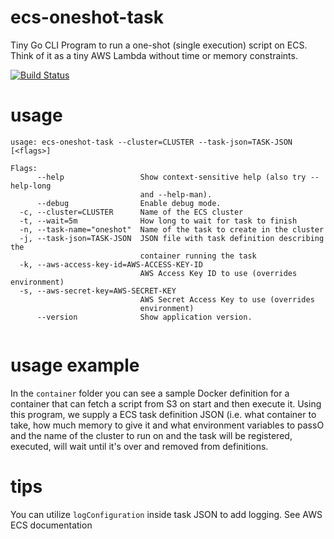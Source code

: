 # ecs-oneshot-task

Tiny Go CLI Program to run a one-shot (single execution) script on ECS. Think of it as a tiny AWS Lambda without time or memory constraints.

[![Build Status](https://travis-ci.org/reflog/ecs-oneshot-task.svg?branch=master)](https://travis-ci.org/reflog/ecs-oneshot-task)

# usage

```
usage: ecs-oneshot-task --cluster=CLUSTER --task-json=TASK-JSON [<flags>]

Flags:
      --help                 Show context-sensitive help (also try --help-long
                             and --help-man).
      --debug                Enable debug mode.
  -c, --cluster=CLUSTER      Name of the ECS cluster
  -t, --wait=5m              How long to wait for task to finish
  -n, --task-name="oneshot"  Name of the task to create in the cluster
  -j, --task-json=TASK-JSON  JSON file with task definition describing the
                             container running the task
  -k, --aws-access-key-id=AWS-ACCESS-KEY-ID
                             AWS Access Key ID to use (overrides environment)
  -s, --aws-secret-key=AWS-SECRET-KEY
                             AWS Secret Access Key to use (overrides
                             environment)
      --version              Show application version.


```

# usage example

In the `container` folder you can see a sample Docker definition for a container that can fetch a script from S3 on start and then execute it.
Using this program, we supply a ECS task definition JSON (i.e. what container to take, how much memory to give it and what environment variables to passO and the name of the cluster to run on and the task will be registered, executed, will wait until it's over and removed from definitions.

# tips

You can utilize `logConfiguration` inside task JSON to add logging. See AWS ECS documentation